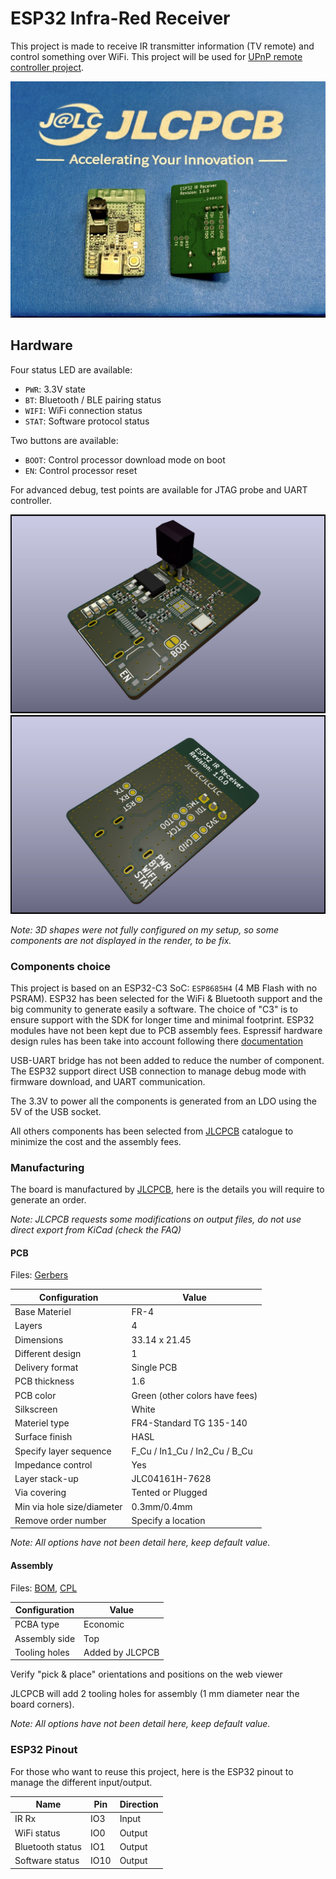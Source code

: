 # ESP32 Infra-Red Receiver

This project is made to receive IR transmitter information (TV remote) and
control something over WiFi. This project will be used for
[UPnP remote controller project](https://github.com/valletw/esp-upnp-remote).

![Board](img/board-unboxed.jpg)

## Hardware

Four status LED are available:

- `PWR`: 3.3V state
- `BT`: Bluetooth / BLE pairing status
- `WIFI`: WiFi connection status
- `STAT`: Software protocol status

Two buttons are available:

- `BOOT`: Control processor download mode on boot
- `EN`: Control processor reset

For advanced debug, test points are available for JTAG probe and UART controller.

![Board top render](img/render-top.jpg)
![Board bottom render](img/render-bottom.jpg)

*Note: 3D shapes were not fully configured on my setup, so some components are not
displayed in the render, to be fix.*

### Components choice

This project is based on an ESP32-C3 SoC: `ESP8685H4` (4 MB Flash with no
PSRAM). ESP32 has been selected for the WiFi & Bluetooth support and the big
community to generate easily a software. The choice of "C3" is to ensure support
with the SDK for longer time and minimal footprint. ESP32 modules have not been
kept due to PCB assembly fees. Espressif hardware design rules has been take into
account following there
[documentation](https://docs.espressif.com/projects/esp-hardware-design-guidelines/en/latest/esp32c3/pcb-layout-design.html)

USB-UART bridge has not been added to reduce the number of component. The ESP32
support direct USB connection to manage debug mode with firmware download, and
UART communication.

The 3.3V to power all the components is generated from an LDO using the 5V of the
USB socket.

All others components has been selected from [JLCPCB](https://jlcpcb.com/parts/)
catalogue to minimize the cost and the assembly fees.

### Manufacturing

The board is manufactured by [JLCPCB](https://jlcpcb.com), here is the details
you will require to generate an order.

*Note: JLCPCB requests some modifications on output files, do not use direct
export from KiCad (check the FAQ)*

#### PCB

Files: [Gerbers](jlcpcb/gerbers.zip)

Configuration              | Value
---------------------------|---------------------------------
Base Materiel              | FR-4
Layers                     | 4
Dimensions                 | 33.14 x 21.45
Different design           | 1
Delivery format            | Single PCB
PCB thickness              | 1.6
PCB color                  | Green (other colors have fees)
Silkscreen                 | White
Materiel type              | FR4-Standard TG 135-140
Surface finish             | HASL
Specify layer sequence     | F_Cu / In1_Cu / In2_Cu / B_Cu
Impedance control          | Yes
Layer stack-up             | JLC04161H-7628
Via covering               | Tented or Plugged
Min via hole size/diameter | 0.3mm/0.4mm
Remove order number        | Specify a location

*Note: All options have not been detail here, keep default value.*

#### Assembly

Files: [BOM](jlcpcb/bom.csv), [CPL](jlcpcb/cpl.csv)

Configuration       | Value
--------------------|--------------------
PCBA type           | Economic
Assembly side       | Top
Tooling holes       | Added by JLCPCB

Verify "pick & place" orientations and positions on the web viewer

JLCPCB will add 2 tooling holes for assembly (1 mm diameter near the board corners).

*Note: All options have not been detail here, keep default value.*

### ESP32 Pinout

For those who want to reuse this project, here is the ESP32 pinout to manage the
different input/output.

Name              | Pin  | Direction
------------------|------|----------
IR Rx             | IO3  | Input
WiFi status       | IO0  | Output
Bluetooth status  | IO1  | Output
Software status   | IO10 | Output
